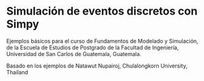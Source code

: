 # Simulación de eventos discretos con Simpy

Ejemplos básicos para el curso de Fundamentos de Modelado y Simulación, de la Escuela de Estudios de Postgrado de la Facultad de Ingeniería, Universidad de San Carlos de Guatemala, Guatemala.

Basado en los ejemplos de Natawut Nupairoj, Chulalongkorn University, 
Thailand

